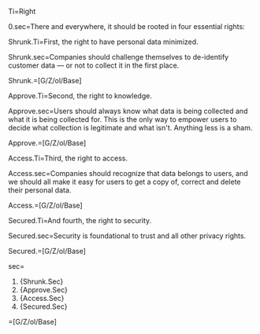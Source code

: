 Ti=Right

0.sec=There and everywhere, it should be rooted in four essential rights:

Shrunk.Ti=First, the right to have personal data minimized.

Shrunk.sec=Companies should challenge themselves to de-identify customer data — or not to collect it in the first place.

Shrunk.=[G/Z/ol/Base]

Approve.Ti=Second, the right to knowledge.

Approve.sec=Users should always know what data is being collected and what it is being collected for. This is the only way to empower users to decide what collection is legitimate and what isn't. Anything less is a sham.

Approve.=[G/Z/ol/Base]

Access.Ti=Third, the right to access.

Access.sec=Companies should recognize that data belongs to users, and we should all make it easy for users to get a copy of, correct and delete their personal data.

Access.=[G/Z/ol/Base]

Secured.Ti=And fourth, the right to security.

Secured.sec=Security is foundational to trust and all other privacy rights.

Secured.=[G/Z/ol/Base]

sec=<ol><li>{Shrunk.Sec}<li>{Approve.Sec}<li>{Access.Sec}<li>{Secured.Sec}</ol>

=[G/Z/ol/Base]